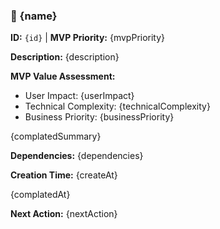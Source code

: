 ### 🎯 {name}

**ID:** `{id}` | **MVP Priority:** {mvpPriority}

**Description:** {description}

**MVP Value Assessment:**
- User Impact: {userImpact}
- Technical Complexity: {technicalComplexity}
- Business Priority: {businessPriority}

{complatedSummary}

**Dependencies:** {dependencies}

**Creation Time:** {createAt}

{complatedAt}

**Next Action:** {nextAction}
